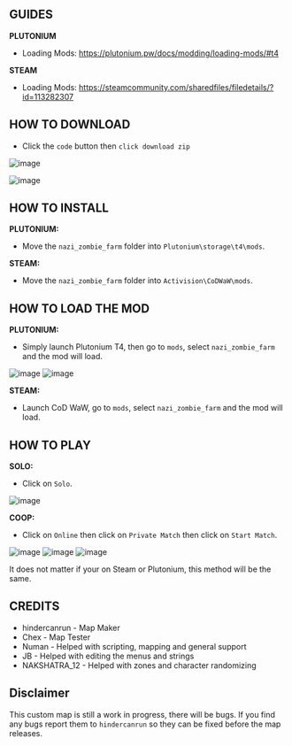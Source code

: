 

## GUIDES


**PLUTONIUM**


- Loading Mods: https://plutonium.pw/docs/modding/loading-mods/#t4


**STEAM**


- Loading Mods: https://steamcommunity.com/sharedfiles/filedetails/?id=113282307


## HOW TO DOWNLOAD


- Click the `code` button then `click download zip`


![image](https://user-images.githubusercontent.com/109132519/219603787-84cb445b-3c2d-4557-8381-a7f1ecfc4c80.png)


![image](https://user-images.githubusercontent.com/109132519/219604108-9049c29e-909f-4bfc-825f-ee6da3a1e7fe.png)


## HOW TO INSTALL


**PLUTONIUM:**


- Move the `nazi_zombie_farm` folder into `Plutonium\storage\t4\mods`.


**STEAM:**


- Move the `nazi_zombie_farm` folder into `Activision\CoDWaW\mods`.


## HOW TO LOAD THE MOD


**PLUTONIUM:**


- Simply launch Plutonium T4, then go to `mods`, select `nazi_zombie_farm` and the mod will load.


![image](https://user-images.githubusercontent.com/109132519/219605955-ed1f7a87-8b23-4d4f-9514-8724e611a4fc.png)
![image](https://user-images.githubusercontent.com/109132519/219606069-3fcc88a8-f6aa-4e60-b194-04f8bf07ee8c.png)


**STEAM:**


- Launch CoD WaW, go to `mods`, select `nazi_zombie_farm` and the mod will load.


## HOW TO PLAY


**SOLO:**


- Click on `Solo`.


![image](https://user-images.githubusercontent.com/109132519/219605206-52753128-e940-447d-a536-f756f21a2d91.png)


**COOP:**


- Click on `Online` then click on `Private Match` then click on `Start Match`.


![image](https://user-images.githubusercontent.com/109132519/219605294-28c0d49f-2efe-4773-9f83-dd5572e13879.png)
![image](https://user-images.githubusercontent.com/109132519/219605366-dcd81fc6-c095-4eae-bd83-d6c3800907ae.png)
![image](https://user-images.githubusercontent.com/109132519/219605528-4885b67f-38ee-4aee-baac-d5660af57f72.png)


It does not matter if your on Steam or Plutonium, this method will be the same.


## CREDITS


- hindercanrun - Map Maker
- Chex - Map Tester
- Numan - Helped with scripting, mapping and general support
- JB - Helped with editing the menus and strings
- NAKSHATRA_12 - Helped with zones and character randomizing


## Disclaimer


This custom map is still a work in progress, there will be bugs.
If you find any bugs report them to `hindercanrun` so they can
be fixed before the map releases.

